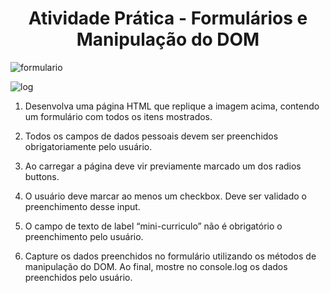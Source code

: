 
<h1 align="center"> Atividade Prática - Formulários e Manipulação do DOM </h1>

![formulario](https://github.com/MicheleKopper/atividade/assets/132792238/a41a91ed-c686-4715-8f13-3222dd9e7368)


![log](https://github.com/MicheleKopper/atividade/assets/132792238/43a89988-3c2c-41fb-ac18-88423acd49da)


1. Desenvolva uma página HTML que replique a imagem acima,
contendo um formulário com todos os itens mostrados.

3. Todos os campos de dados pessoais devem ser preenchidos
obrigatoriamente pelo usuário.

5. Ao carregar a página deve vir previamente marcado um dos radios
buttons.

7. O usuário deve marcar ao menos um checkbox. Deve ser validado o
preenchimento desse input.

9. O campo de texto de label “mini-curriculo” não é obrigatório o
preenchimento pelo usuário.

11. Capture os dados preenchidos no formulário utilizando os métodos
de manipulação do DOM. Ao final, mostre no console.log os dados
preenchidos pelo usuário.
